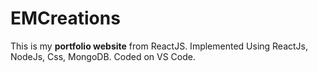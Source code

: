 # EMCreations
This is my **portfolio website** from ReactJS.
Implemented Using ReactJs, NodeJs, Css, MongoDB. Coded on VS Code.
